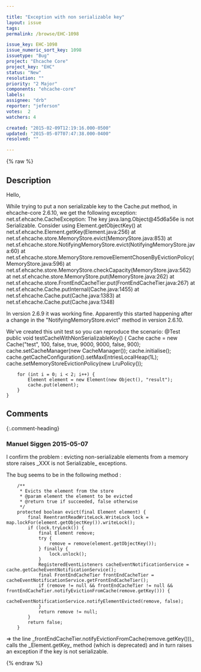 ```yaml
---

title: "Exception with non serializable key"
layout: issue
tags: 
permalink: /browse/EHC-1098

issue_key: EHC-1098
issue_numeric_sort_key: 1098
issuetype: "Bug"
project: "Ehcache Core"
project_key: "EHC"
status: "New"
resolution: ""
priority: "2 Major"
components: "ehcache-core"
labels: 
assignee: "drb"
reporter: "jeferson"
votes:  2
watchers: 4

created: "2015-02-09T12:19:16.000-0500"
updated: "2015-05-07T07:47:38.000-0400"
resolved: ""

---
```




{% raw %}



## Description

<div markdown="1" class="description">

Hello,

While trying to put a non serializable key to the Cache.put method, in ehcache-core 2.6.10, we get the following exception:
net.sf.ehcache.CacheException: The key java.lang.Object@45d6a56e is not Serializable. Consider using Element.getObjectKey()
	at net.sf.ehcache.Element.getKey(Element.java:256)
	at net.sf.ehcache.store.MemoryStore.evict(MemoryStore.java:853)
	at net.sf.ehcache.store.NotifyingMemoryStore.evict(NotifyingMemoryStore.java:60)
	at net.sf.ehcache.store.MemoryStore.removeElementChosenByEvictionPolicy(MemoryStore.java:596)
	at net.sf.ehcache.store.MemoryStore.checkCapacity(MemoryStore.java:562)
	at net.sf.ehcache.store.MemoryStore.put(MemoryStore.java:262)
	at net.sf.ehcache.store.FrontEndCacheTier.put(FrontEndCacheTier.java:267)
	at net.sf.ehcache.Cache.putInternal(Cache.java:1455)
	at net.sf.ehcache.Cache.put(Cache.java:1383)
	at net.sf.ehcache.Cache.put(Cache.java:1348)


In version 2.6.9 it was working fine. Apparently this started happening after a change in the "NotifyingMemoryStore.evict" method in version 2.6.10.

We've created this unit test so you can reproduce the scenario:
@Test
    public void testCacheWithNonSerializableKey() {
        Cache cache = new Cache("test", 100, false, true, 9000, 9000, false, 900);
        cache.setCacheManager(new CacheManager());
        cache.initialise();
        cache.getCacheConfiguration().setMaxEntriesLocalHeap(1L);
        cache.setMemoryStoreEvictionPolicy(new LruPolicy());

        for (int i = 0; i < 2; i++) {
            Element element = new Element(new Object(), "result");
            cache.put(element);
        }
    }

</div>

## Comments


{:.comment-heading}
### **Manuel Siggen** <span class="date">2015-05-07</span>

<div markdown="1" class="comment">

I confirm the problem : evicting non-serializable elements from a memory store raises \_XXX is not Serializable\_ exceptions.

The bug seems to be in the following method :


```
    /**
     * Evicts the element from the store
     * @param element the element to be evicted
     * @return true if succeeded, false otherwise
     */
    protected boolean evict(final Element element) {
        final ReentrantReadWriteLock.WriteLock lock = map.lockFor(element.getObjectKey()).writeLock();
        if (lock.tryLock()) {
            final Element remove;
            try {
                remove = remove(element.getObjectKey());
            } finally {
                lock.unlock();
            }
            RegisteredEventListeners cacheEventNotificationService = cache.getCacheEventNotificationService();
            final FrontEndCacheTier frontEndCacheTier = cacheEventNotificationService.getFrontEndCacheTier();
            if (remove != null && frontEndCacheTier != null && frontEndCacheTier.notifyEvictionFromCache(remove.getKey())) {
                cacheEventNotificationService.notifyElementEvicted(remove, false);
            }
            return remove != null;
        }
        return false;
    }
```


=> the line \_frontEndCacheTier.notifyEvictionFromCache(remove.getKey()))\_ calls the \_Element.getKey\_ method (which is deprecated) and in turn raises an exception if the key is not serializable.

</div>



{% endraw %}
